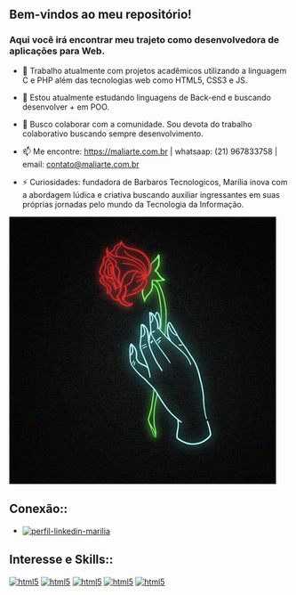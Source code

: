 ## Bem-vindos ao meu repositório!
### Aqui você irá encontrar meu trajeto como desenvolvedora de aplicações para Web.




- 🔭 Trabalho atualmente com projetos acadêmicos utilizando a linguagem C e PHP além das tecnologias web como HTML5, CSS3 e JS.
- 🌱 Estou atualmente estudando linguagens de Back-end e buscando desenvolver + em POO.
- 👯 Busco colaborar com a comunidade. Sou  devota do trabalho colaborativo buscando sempre desenvolvimento.

- 📫 Me encontre: https://maliarte.com.br | whatsaap: (21) 967833758 | email: contato@maliarte.com.br

- ⚡ Curiosidades: fundadora de Barbaros Tecnologicos, Marília inova com a abordagem lúdica e criativa buscando auxiliar ingressantes em suas próprias jornadas pelo mundo da Tecnologia da Informação.


![](https://github.com/Maliarte/Maliarte/blob/main/flower.gif)

## Conexão::
* <a href="https://br.linkedin.com/in/maliarte" target="_blank"> <img align="center" alt="perfil-linkedin-marilia" height="100" width="100" src="https://cdn.jsdelivr.net/gh/devicons/devicon/icons/linkedin/linkedin-original-wordmark.svg" style="max-widht:100%;"></a>


## Interesse e Skills::

<a href="https://github.com/Maliarte/Aplicacao-Web"><img align="center" alt="html5" height="30" width="30" src="https://cdn.jsdelivr.net/gh/devicons/devicon/icons/html5/html5-original.svg" style="max-widht:100%;"></a>
 <a href="https://github.com/Maliarte/Aplicacao-Web"><img align="center" alt="html5" height="30" width="30" src="https://cdn.jsdelivr.net/gh/devicons/devicon/icons/css3/css3-original.svg" style="max-widht:100%;"></a>
<a href="https://github.com/Maliarte/PrograminC"><img align="center" alt="html5" height="30" width="30" src="https://cdn.jsdelivr.net/gh/devicons/devicon/icons/c/c-original.svg" /></a>
 <a href="https://github.com/Maliarte/PHP"><img align="center" alt="html5" height="50" width="50" src="https://cdn.jsdelivr.net/gh/devicons/devicon/icons/php/php-original.svg" style="max-widht:100%;"></a>
 <a href="https://github.com/Maliarte/Aplicacao-Web"><img align="center" alt="html5" height="30" width="30" src="https://cdn.jsdelivr.net/gh/devicons/devicon/icons/javascript/javascript-plain.svg" style="max-widht:100%;"></a>
  
  
  
  
